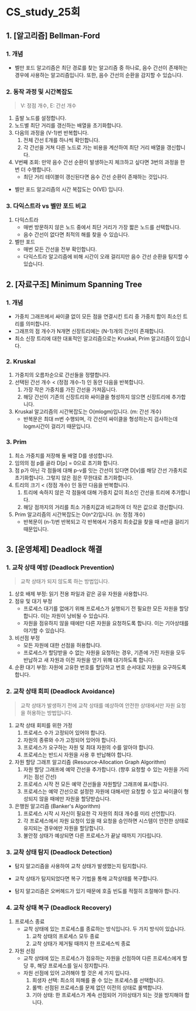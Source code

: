 # CS_study_25회

## 1. [알고리즘] Bellman-Ford

### 1. 개념

- 벨만 포드 알고리즘은 최단 경로를 찾는 알고리즘 중 하나로, 음수 간선이 존재하는 경우에 사용하는 알고리즘입니다. 또한, 음수 간선의 순환을 감지할 수 있습니다.

### 2. 동작 과정 및 시간복잡도

> V: 정점 개수, E: 간선 개수

1. 출발 노드를 설정합니다.
2. 노드별 최단 거리를 갱신하는 배열을 초기화합니다.
3. 다음의 과정을 (V-1)번 반복합니다.
   1. 전체 간선 E개를 하나씩 확인합니다.
   2. 각 간선을 거쳐 다른 노드로 가는 비용을 계산하여 최단 거리 배열을 갱신합니다.
4. V번째 조회: 만약 음수 간선 순환이 발생하는지 체크하고 싶다면 3번의 과정을 한 번 더 수행합니다.
   - 최단 거리 테이블이 갱신된다면 음수 간선 순환이 존재하는 것입니다.

- 벨만 포드 알고리즘의 시간 복잡도는 O(VE) 입니다.

### 3. 다익스트라 vs 벨만 포드 비교

1. 다익스트라
   - 매번 방문하지 않은 노드 중에서 최단 거리가 가장 짧은 노드를 선택합니다.
   - 음수 간선이 없다면 최적의 해를 찾을 수 있습니다.
2. 벨만 포드
   - 매번 모든 간선을 전부 확인합니다.
   - 다익스트라 알고리즘에 비해 시간이 오래 걸리지만 음수 간선 순환을 탐지할 수 있습니다.



## 2. [자료구조] Minimum Spanning Tree

### 1. 개념

- 가중치 그래프에서 싸이클 없이 모든 점을 연결시킨 트리 중 가중치 합이 최소인 트리를 의미합니다.
- 그래프의 점 개수가 N개면 신장트리에는 (N-1)개의 간선이 존재합니다.
- 최소 신장 트리에 대한 대표적인 알고리즘으로는 Kruskal, Prim 알고리즘이 있습니다.



### 2. Kruskal

1. 가중치의 오름차순으로 간선들을 정렬합니다.
2. 선택된 간선 개수 < (정점 개수-1) 인 동안 다음을 반복합니다.
   1. 가장 작은 가중치를 가진 간선을 가져옵니다.
   2. 해당 간선이 기존의 신장트리와 싸이클을 형성하지 않으면 신장트리에 추가합니다.
3. Kruskal 알고리즘의 시간복잡도는 O(mlogm)입니다. (m: 간선 개수)
   - 반복문은 최대 m번 수행되며, 각 간선이 싸이클을 형성하는지 검사하는데 logm시간이 걸리기 때문입니다.



### 3. Prim

1. 최소 가중치를 저장해 둘 배열 D를 생성합니다.
2. 임의의 점 p를 골라 D[p] = 0으로 초기화 합니다.
3. 점 p가 아닌 각 점들에 대해 p-v를 잇는 간선이 있다면 D[v]를 해당 간선 가중치로 초기화합니다. 그렇지 않은 점은 무한대로 초기화합니다.
4. 트리의 크기 < (정점 개수) 인 동안 다음을 반복합니다.
   1. 트리에 속하지 않은 각 점들에 대해 가중치 값이 최소인 간선을 트리에 추가합니다.
   2. 해당 점까지의 거리를 최소 가중치값과 비교하여 더 작은 값으로 갱신합니다.
5. Prim 알고리즘의 시간복잡도는 O(n^2)입니다. (n: 정점 개수)
   - 반복문이 (n-1)번 반복되고 각 반복에서 가중치 최솟값을 찾을 때 n만큼 걸리기 때문입니다.



## 3. [운영체제] Deadlock 해결

### 1. 교착 상태 예방 (Deadlock Prevention)

> 교착 상태가 되지 않도록 하는 방법입니다.

1. 상호 배제 부정: 읽기 전용 파일과 같은 공유 자원을 사용합니다.
2. 점유 및 대기 부정
   - 프로세스 대기를 없애기 위해 프로세스가 실행되기 전 필요한 모든 자원을 할당합니다. 이는 자원이 낭비될 수 있습니다.
   - 자원을 점유하지 않을 때에만 다른 자원을 요청하도록 합니다. 이는 기아상태를 야기할 수 있습니다.
3. 비선점 부정
   - 모든 자원에 대한 선점을 허용합니다.
   - 프로세스가 할당받을 수 없는 자원을 요청하는 경우, 기존에 가진 자원을 모두 반납하고 새 자원과 이전 자원을 얻기 위해 대기하도록 합니다.
4. 순환 대기 부정: 자원에 고유한 번호를 할당하고 번호 순서대로 자원을 요구하도록 합니다.



### 2. 교착 상태 회피 (Deadlock Avoidance)

> 교착 상태가 발생하기 전에 교착 상태를 예상하여 안전한 상태에서만 자원 요청을 허용하는 방법입니다.

1. 교착 상태 회피를 위한 가정
   1. 프로세스 수가 고정되어 있어야 합니다.
   2. 자원의 종류와 수가 고정되어 있어야 합니다.
   3. 프로세스가 요구하는 자원 및 최대 자원의 수를 알아야 합니다.
   4. 프로세스는 반드시 자원을 사용 후 반납해야 합니다.
2. 자원 할당 그래프 알고리즘 (Resource-Allocation Graph Algorithm)
   1. 자원 할당 그래프에 예약 간선을 추가합니다. (향후 요청할 수 있는 자원을 가리키는 점선 간선)
   2. 프로세스 시작 전 모든 예약 간선들을 자원할당 그래프에 표시합니다.
   3. 프로세스는 예약 간선으로 설정한 자원에 대해서만 요청할 수 있고 싸이클이 형성되지 않을 때에만 자원을 할당받습니다.
3. 은행원 알고리즘 (Banker's Algorithm)
   1. 프로세스 시작 시 자신이 필요한 각 자원의 최대 개수를 미리 선언합니다.
   2. 각 프로세스에서 자원 요청이 있을 때 요청을 승인하면 시스템이 안전한 상태로 유지되는 경우에만 자원을 할당합니다.
   3. 불안정 상태가 예상되면 다른 프로세스가 끝날 때까지 기다립니다.



### 3. 교착 상태 탐지 (Deadlock Detection)

- 탐지 알고리즘을 사용하여 교착 상태가 발생했는지 탐지합니다.

- 교착 상태가 탐지되었다면 복구 기법을 통해 교착상태를 복구합니다.
- 탐지 알고리즘은 오버헤드가 있기 때문에 호출 빈도를 적절히 조절해야 합니다.



### 4. 교착 상태 복구 (Deadlock Recovery)

1. 프로세스 종료
   - 교착 상태에 있는 프로세스를 종료하는 방식입니다. 두 가지 방식이 있습니다.
     1. 교착 상태의 프로세스 모두 종료
     2. 교착 상태가 제거될 때까지 한 프로세스씩 종료
2. 자원 선점
   - 교착 상태에 있는 프로세스가 점유하는 자원을 선점하여 다른 프로세스에게 할당 후, 해당 프로세스를 일시 정지합니다.
   - 자원 선점에 있어 고려해야 할 것은 세 가지 입니다.
     1. 희생자 선택: 최소의 피해를 줄 수 있는 프로세스를 선택합니다.
     2. 롤백: 선점된 프로세스를 문제 없던 이전의 상태로 롤백합니다.
     3. 기아 상태: 한 프로세스가 계속 선점되어 기아상태가 되는 것을 방지해야 합니다.